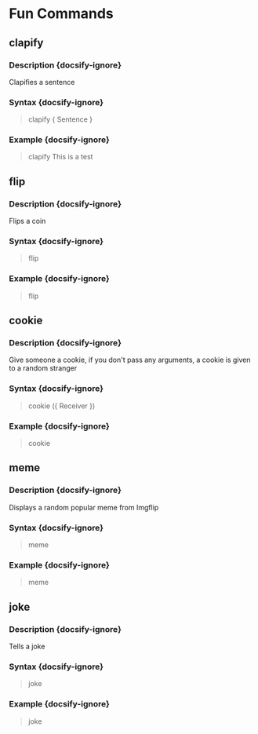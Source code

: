 # Fun Commands
## clapify
### Description {docsify-ignore}
Clapifies a sentence
### Syntax {docsify-ignore}

> clapify { Sentence }

### Example {docsify-ignore}

> clapify This is a test

## flip
### Description {docsify-ignore}
Flips a coin
### Syntax {docsify-ignore}

> flip

### Example {docsify-ignore}

> flip

## cookie
### Description {docsify-ignore}
Give someone a cookie, if you don't pass any arguments, a cookie is given to a random stranger
### Syntax {docsify-ignore}

> cookie ({ Receiver })

### Example {docsify-ignore}

> cookie

## meme
### Description {docsify-ignore}
Displays a random popular meme from Imgflip
### Syntax {docsify-ignore}

> meme

### Example {docsify-ignore}

> meme

## joke
### Description {docsify-ignore}
Tells a joke
### Syntax {docsify-ignore}

> joke

### Example {docsify-ignore}

> joke

